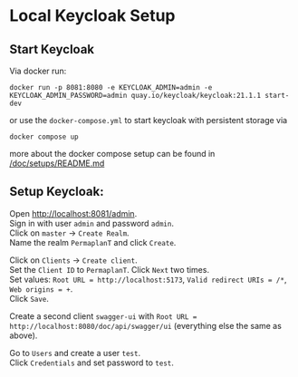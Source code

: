 # Local Keycloak Setup

## Start Keycloak

Via docker run:

`docker run -p 8081:8080 -e KEYCLOAK_ADMIN=admin -e KEYCLOAK_ADMIN_PASSWORD=admin quay.io/keycloak/keycloak:21.1.1 start-dev`

or use the `docker-compose.yml` to start keycloak with persistent storage via

```
docker compose up
```

more about the docker compose setup can be found in [/doc/setups/README.md]()

## Setup Keycloak:

Open <http://localhost:8081/admin>.  
Sign in with user `admin` and password `admin`.  
Click on `master` -> `Create Realm`.  
Name the realm `PermaplanT` and click `Create`.

Click on `Clients` -> `Create client`.  
Set the `Client ID` to `PermaplanT`.
Click `Next` two times.  
Set values: `Root URL = http://localhost:5173`, `Valid redirect URIs = /*`, `Web origins = +`.  
Click `Save`.

Create a second client `swagger-ui` with `Root URL = http://localhost:8080/doc/api/swagger/ui` (everything else the same as above).

Go to `Users` and create a user `test`.  
Click `Credentials` and set password to `test`.
